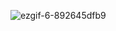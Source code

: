 ![ezgif-6-892645dfb9](https://user-images.githubusercontent.com/59232592/151073902-2e43b3b7-a8dc-486f-b85e-848d9a1a8030.gif)
